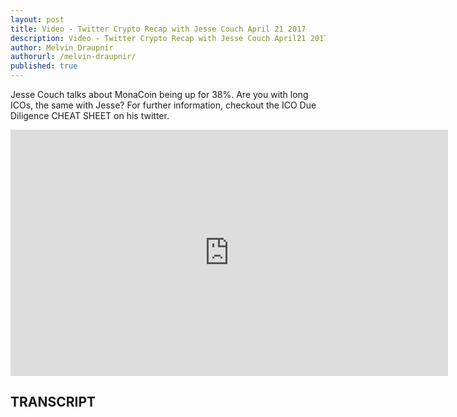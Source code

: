 ```yaml
---
layout: post
title: Video - Twitter Crypto Recap with Jesse Couch April 21 2017
description: Video - Twitter Crypto Recap with Jesse Couch April21 2017
author: Melvin Draupnir
authorurl: /melvin-draupnir/
published: true
---
```


<p>Jesse Couch talks about MonaCoin being up for 38%. Are you with long ICOs, the same with Jesse? For further information, checkout the ICO Due Diligence CHEAT SHEET on his twitter.  </p>

<center><iframe width="700" height="394" src="https://www.youtube.com/embed/9DV77qb1JVM" frameborder="0" allowfullscreen></iframe></center>

<h2>TRANSCRIPT</h2>
